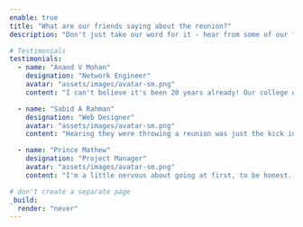 ```yaml
---
enable: true
title: "What are our friends saying about the reunion?"
description: "Don't just take our word for it - hear from some of our frinds who plan to attend!"

# Testimonials
testimonials:
  - name: "Anand V Mohan"
    designation: "Network Engineer"
    avatar: "assets/images/avatar-sm.png"
    content: "I can't believe it's been 20 years already! Our college days feel like they were just yesterday. I'm so excited to see my old friends and walk around campus again. It's going to be like we never left!"

  - name: "Sabid A Rahman"
    designation: "Web Designer"
    avatar: "assets/images/avatar-sm.png"
    content: "Hearing they were throwing a reunion was just the kick in the pants I needed to get back in shape! I've been working out for months to look good for all my college friends. I might even try to recreate my 'going out' look from back in the day."

  - name: "Prince Mathew"
    designation: "Project Manager"
    avatar: "assets/images/avatar-sm.png"
    content: "I'm a little nervous about going at first, to be honest. It's been so long! But I know as soon as I see my best friends' faces, it'll feel just like old times. We're going to have an absolute blast reliving our glory days."

# don't create a separate page
_build:
  render: "never"
---
```

